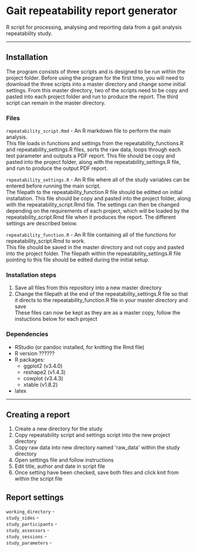 # Gait repeatability report generator
R script for processing, analysing and reporting data from a gait analysis repeatability study.

---

## Installation
The program consists of three scripts and is designed to be run within the project folder. Before using the program for the first time, you will need to download the three scripts into a master directory and change some initial settings. From this master directory, two of the scripts need to be copy and pasted into each project folder and run to produce the report. The third script can remain in the master directory.  

### Files
```repeatability_script.Rmd``` - An R markdown file to perform the main analysis.   
This file loads in functions and settings from the repeatability_functions.R and repeatability_settings.R files, sorts the raw data, loops through each test parameter and outputs a PDF report. This file should be copy and pasted into the project folder, along with the repeatability_settings.R file, and run to produce the output PDF report.  

```repeatability_settings.R``` - An R file where all of the study variables can be entered before running the main script.  
The filepath to the repeatability_function.R file should be editted on initial installation. This file should be copy and pasted into the project folder, along with the repeatability_script.Rmd file. The settings can then be changed depending on the requirements of each project, which will be loaded by the repeatability_script.Rmd file when it produces the report. The different settings are described below.

```repeatability_function.R``` - An R file containing all of the functions for repeatability_script.Rmd to work.   
This file should be saved in the master directory and not copy and pasted into the project folder. The filepath within the repeatability_settings.R file pointing to this file should be edited during the initial setup.  


### Installation steps  
1. Save all files from this repository into a new master directory
2. Change the filepath at the end of the repeatability_settings.R file so that it directs to the repeatability_function.R file in your master directory and save  
These files can now be kept as they are as a master copy, follow the instuctions below for each project

### Dependencies
* RStudio (or pandoc installed, for knitting the Rmd file)
* R version ??????
* R packages:
  - ggplot2 (v3.4.0)
  - reshape2 (v1.4.3)
  - cowplot (v3.4.3)
  - xtable (v1.8.2)
* latex

---

## Creating a report
1. Create a new directory for the study
2. Copy repeatability script and settings script into the new project directory
3. Copy raw data into new directory named 'raw_data' within the study directory
4. Open settings file and follow instructions
5. Edit title, author and date in script file
6. Once setting have been checked, save both files and click knit from within the script file

## Report settings
```working_directory``` -  
```study_sides``` -  
```study_participants``` -  
```study_assessors``` -  
```study_sessions``` -   
```study_parameters``` -  
